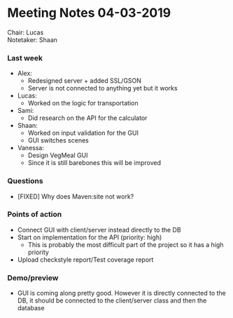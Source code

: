 <h1>Meeting Notes 04-03-2019</h1>

Chair: Lucas
<br>Notetaker: Shaan</br>

<h3>Last week</h3>

- Alex:
    - Redesigned server + added SSL/GSON
    - Server is not connected to anything yet but it works
- Lucas:
    - Worked on the logic for transportation
- Sami:
    - Did research on the API for the calculator
- Shaan:
    - Worked on input validation for the GUI
    - GUI switches scenes
- Vanessa:
    - Design VegMeal GUI
    - Since it is still barebones this will be improved

<h3>Questions</h3>

- [FIXED] Why does Maven:site not work?

<h3>Points of action</h3>

- Connect GUI with client/server instead directly to the DB
- Start on implementation for the API (priority: high)
    - This is probably the most difficult part of the project so it has a high priority
- Upload checkstyle report/Test coverage report


<h3>Demo/preview</h3>

- GUI is coming along pretty good. However it is directly connected to the DB,
it should be connected to the client/server class and then the database